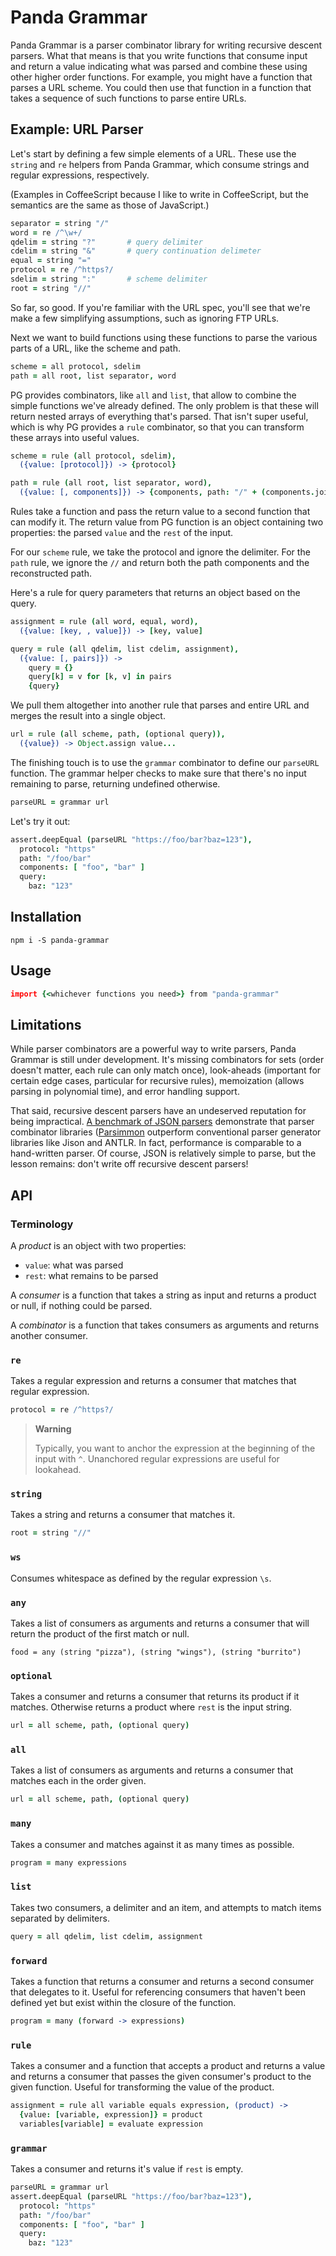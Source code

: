 # Panda Grammar

Panda Grammar is a parser combinator library for writing recursive descent parsers. What that means is that you write functions that consume input and return a value indicating what was parsed and combine these using other higher order functions. For example, you might have a function that parses a URL scheme. You could then use that function in a function that takes a sequence of such functions to parse entire URLs.

## Example: URL Parser

Let's start by defining a few simple elements of a URL. These use the `string` and `re` helpers from Panda Grammar, which consume strings and regular expressions, respectively.

(Examples in CoffeeScript because I like to write in CoffeeScript, but the semantics are the same as those of JavaScript.)

```coffee
separator = string "/"
word = re /^\w+/
qdelim = string "?"       # query delimiter
cdelim = string "&"       # query continuation delimeter
equal = string "="
protocol = re /^https?/
sdelim = string ":"       # scheme delimiter
root = string "//"
```

So far, so good. If you're familiar with the URL spec, you'll see that we're make a few simplifying assumptions, such as ignoring FTP URLs.

Next we want to build functions using these functions to parse the various parts of a URL, like the scheme and path.

```coffee
scheme = all protocol, sdelim
path = all root, list separator, word
```

PG provides combinators, like `all` and `list`, that allow to combine the simple functions we've already defined. The only problem is that these will return nested arrays of everything that's parsed. That isn't super useful, which is why PG provides a `rule` combinator, so that you can transform these arrays into useful values.

```coffee
scheme = rule (all protocol, sdelim),
  ({value: [protocol]}) -> {protocol}

path = rule (all root, list separator, word),
  ({value: [, components]}) -> {components, path: "/" + (components.join "/")}
```

Rules take a function and pass the return value to a second function that can modify it. The return value from PG function is an object containing two properties: the parsed `value` and the `rest` of the input.

For our `scheme` rule, we take the protocol and ignore the delimiter. For the `path` rule, we ignore the `//` and return both the path components and the reconstructed path.

Here's a rule for query parameters that returns an object based on the query.

```coffee
assignment = rule (all word, equal, word),
  ({value: [key, , value]}) -> [key, value]

query = rule (all qdelim, list cdelim, assignment),
  ({value: [, pairs]}) ->
    query = {}
    query[k] = v for [k, v] in pairs
    {query}
```

We pull them altogether into another rule that parses and entire URL and merges the result into a single object.

```coffee
url = rule (all scheme, path, (optional query)),
  ({value}) -> Object.assign value...
```

The finishing touch is to use the `grammar` combinator to define our `parseURL` function. The grammar helper checks to make sure that there's no input remaining to parse, returning undefined otherwise.

```coffee
parseURL = grammar url
```

Let's try it out:

```coffee
assert.deepEqual (parseURL "https://foo/bar?baz=123"),
  protocol: "https"
  path: "/foo/bar"
  components: [ "foo", "bar" ]
  query:
    baz: "123"
```

## Installation

```
npm i -S panda-grammar
```

## Usage

```coffee
import {<whichever functions you need>} from "panda-grammar"
```

## Limitations

While parser combinators are a powerful way to write parsers, Panda Grammar is still under development. It's missing combinators for sets (order doesn't matter, each rule can only match once), look-aheads (important for certain edge cases, particular for recursive rules), memoization (allows parsing in polynomial time), and error handling support.

That said, recursive descent parsers have an undeserved reputation for being impractical. [A benchmark of JSON parsers][1] demonstrate that parser combinator libraries ([Parsimmon][2] outperform conventional parser generator libraries like Jison and ANTLR. In fact, performance is comparable to a hand-written parser. Of course, JSON is relatively simple to parse, but the lesson remains: don't write off recursive descent parsers!

[1]:https://sap.github.io/chevrotain/performance/
[2]:https://github.com/jneen/parsimmon

## API

### Terminology

A _product_ is an object with two properties:

  - `value`: what was parsed
  - `rest`: what remains to be parsed

A _consumer_ is a function that takes a string as input and returns a product or null, if nothing could be parsed.

A _combinator_ is a function that takes consumers as arguments and returns another consumer.

### `re`

Takes a regular expression and returns a consumer that matches that regular expression.

```coffee
protocol = re /^https?/
```

> **Warning**
>
> Typically, you want to anchor the expression at the beginning of the input with `^`. Unanchored regular expressions are useful for lookahead.
>

### `string`

Takes a string and returns a consumer that matches it.

```coffee
root = string "//"
```

### `ws`

Consumes whitespace as defined by the regular expression `\s`.

### `any`

Takes a list of consumers as arguments and returns a consumer that will return the product of the first match or null.

```
food = any (string "pizza"), (string "wings"), (string "burrito")
```

### `optional`

Takes a consumer and returns a consumer that returns its product if it matches. Otherwise returns a product where `rest` is the input string.

```coffee
url = all scheme, path, (optional query)
```

### `all`

Takes a list of consumers as arguments and returns a consumer that matches each in the order given.

```coffee
url = all scheme, path, (optional query)
```

### `many`

Takes a consumer and matches against it as many times as possible.

```coffee
program = many expressions
```

### `list`

Takes two consumers, a delimiter and an item, and attempts to match items separated by delimiters.

```coffee
query = all qdelim, list cdelim, assignment
```

### `forward`

Takes a function that returns a consumer and returns a second consumer that delegates to it. Useful for referencing consumers that haven't been defined yet but exist within the closure of the function.

```coffee
program = many (forward -> expressions)
```

### `rule`

Takes a consumer and a function that accepts a product and returns a value and returns a consumer that passes the given consumer's product to the given function. Useful for transforming the value of the product.

```coffee
assignment = rule all variable equals expression, (product) ->
  {value: [variable, expression]} = product
  variables[variable] = evaluate expression
```  

### `grammar`

Takes a consumer and returns it's value if `rest` is empty.

```coffee
parseURL = grammar url
assert.deepEqual (parseURL "https://foo/bar?baz=123"),
  protocol: "https"
  path: "/foo/bar"
  components: [ "foo", "bar" ]
  query:
    baz: "123"
```
